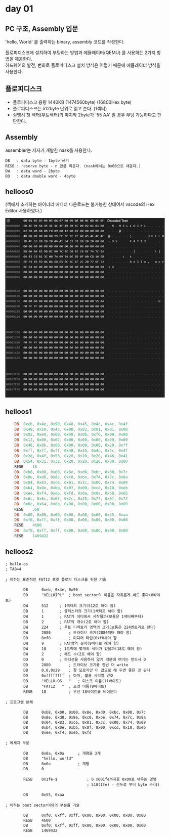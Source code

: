 # day 01

## PC 구조, Assembly 입문

'hello, World' 를 출력하는 binary, assembly 코드를 작성한다.

플로피디스크에 설치하여 부팅하는 방법과 에뮬레이터(QEMU) 를 사용하는 2가지 방법을 제공한다.  
하드웨어의 발전, 변화로 플로피디스크 설치 방식은 어렵기 때문에 에뮬레이터 방식을 사용한다.

## 플로피디스크

- 플로피디스크 용량 1440KB (1474560byte) (16800Hex byte)
- 플로피디스크는 512byte 단위로 읽고 쓴다. (1섹터)
- 실행시 첫 섹터(부트섹터)의 마지막 2byte가 '55 AA' 일 경우 부팅 가능하다고 판단한다.

## Assembly

assembler는 저자가 개발한 nask를 사용한다.

```
DB   : data byte - 1byte 쓰기
RESB : reserve byte - n 만큼 띄운다. (nask에서는 0x00으로 채운다.)
DW   : data word - 2byte
DD   : data double word - 4byte
```

## helloos0

(책에서 소개하는 바이너리 에디터 다운로드는 불가능한 상태여서 vscode의 Hex Editor 사용하였다.)

![binary](../images/day01_binary.png)

## helloos1

```asm
	DB	0xeb, 0x4e, 0x90, 0x48, 0x45, 0x4c, 0x4c, 0x4f
	DB	0x49, 0x50, 0x4c, 0x00, 0x02, 0x01, 0x01, 0x00
	DB	0x02, 0xe0, 0x00, 0x40, 0x0b, 0xf0, 0x09, 0x00
	DB	0x12, 0x00, 0x02, 0x00, 0x00, 0x00, 0x00, 0x00
	DB	0x40, 0x0b, 0x00, 0x00, 0x00, 0x00, 0x29, 0xff
	DB	0xff, 0xff, 0xff, 0x48, 0x45, 0x4c, 0x4c, 0x4f
	DB	0x2d, 0x4f, 0x53, 0x20, 0x20, 0x20, 0x46, 0x41
	DB	0x54, 0x31, 0x32, 0x20, 0x20, 0x20, 0x00, 0x00
	RESB	16
	DB	0xb8, 0x00, 0x00, 0x8e, 0xd0, 0xbc, 0x00, 0x7c
	DB	0x8e, 0xd8, 0x8e, 0xc0, 0xbe, 0x74, 0x7c, 0x8a
	DB	0x04, 0x83, 0xc6, 0x01, 0x3c, 0x00, 0x74, 0x09
	DB	0xb4, 0x0e, 0xbb, 0x0f, 0x00, 0xcd, 0x10, 0xeb
	DB	0xee, 0xf4, 0xeb, 0xfd, 0x0a, 0x0a, 0x68, 0x65
	DB	0x6c, 0x6c, 0x6f, 0x2c, 0x20, 0x77, 0x6f, 0x72
	DB	0x6c, 0x64, 0x0a, 0x00, 0x00, 0x00, 0x00, 0x00
	RESB	368
	DB	0x00, 0x00, 0x00, 0x00, 0x00, 0x00, 0x55, 0xaa
	DB	0xf0, 0xff, 0xff, 0x00, 0x00, 0x00, 0x00, 0x00
	RESB	4600
	DB	0xf0, 0xff, 0xff, 0x00, 0x00, 0x00, 0x00, 0x00
	RESB	1469432
```

## helloos2

```assembly
; hello-os
; TAB=4

; 이하는 표준적인 FAT12 포맷 플로피 디스크를 위한 기술

		DB		0xeb, 0x4e, 0x90
		DB		"HELLOIPL"	; boot sector의 이름은 자유롭게 써도 좋다(8바이트)
		DW		512		; 1섹터의 크기(512로 해야 함)
		DB		1		; 클러스터의 크기(1섹터로 해야 함)
		DW		1		; FAT가 어디에서 시작될까(보통은 1섹터째부터)
		DB		2		; FAT의 개수(2로 해야 함)
		DW		224		; 루트 디렉토리 영역의 크기(보통은 224엔트리로 한다)
		DW		2880		; 드라이브 크기(2880섹터 해야 함)
		DB		0xf0		; 미디어 타입(0xf0해야 함
		DW		9		; FAT영역 길이(9섹터로 해야 함)
		DW		18		; 1트럭에 몇개의 섹터가 있을까(18로 해야 함)
		DW		2		; 헤드 수(2로 해야 함)
		DD		0		; 파티션을 사용하지 않기 때문에 여기는 반드시 0
		DD		2880		; 드라이브 크기를 한번 더 write
		DB		0,0,0x29	; 잘 모르지만 이 값으로 해 두면 좋은 것 같다
		DD		0xffffffff	; 아마, 볼륨 시리얼 번호
		DB		"HELLO-OS   "	; 디스크 이름(11바이트)
		DB		"FAT12   "	; 포맷 이름(8바이트)
		RESB	18			; 우선 18바이트를 비어둔다

; 프로그램 본체

		DB		0xb8, 0x00, 0x00, 0x8e, 0xd0, 0xbc, 0x00, 0x7c
		DB		0x8e, 0xd8, 0x8e, 0xc0, 0xbe, 0x74, 0x7c, 0x8a
		DB		0x04, 0x83, 0xc6, 0x01, 0x3c, 0x00, 0x74, 0x09
		DB		0xb4, 0x0e, 0xbb, 0x0f, 0x00, 0xcd, 0x10, 0xeb
		DB		0xee, 0xf4, 0xeb, 0xfd

; 메세지 부분

		DB		0x0a, 0x0a		; 개행을 2개
		DB		"hello, world"
		DB		0x0a			; 개행
		DB		0

		RESB	0x1fe-$				; 0 x001fe까지를 0x00로 채우는 명령
		                            ; 510(1fe) - 선두로 부터 byte 수($)

		DB		0x55, 0xaa

; 이하는 boot sector이외의 부분을 기술

		DB		0xf0, 0xff, 0xff, 0x00, 0x00, 0x00, 0x00, 0x00
		RESB	4600
		DB		0xf0, 0xff, 0xff, 0x00, 0x00, 0x00, 0x00, 0x00
		RESB	1469432
```
